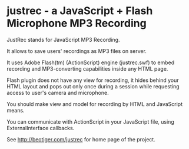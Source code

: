 justrec - a JavaScript + Flash Microphone MP3 Recording
=======

JustRec stands for JavaScript MP3 Recording.

It allows to save users' recordings as MP3 files on server.

It uses Adobe Flash(tm) (ActionScript) engine (justrec.swf)
to embed recording and MP3-converting capabilities inside any HTML page.

Flash plugin does not have any view for recording,
it hides behind your HTML layout and pops out only once during a session
while requesting access to user's camera and microphone.

You should make view and model for recording by HTML and JavaScript means.

You can communicate with ActionScript in your JavaScript file,
using ExternalInterface callbacks.

See http://beotiger.com/justrec for home page of the project.
